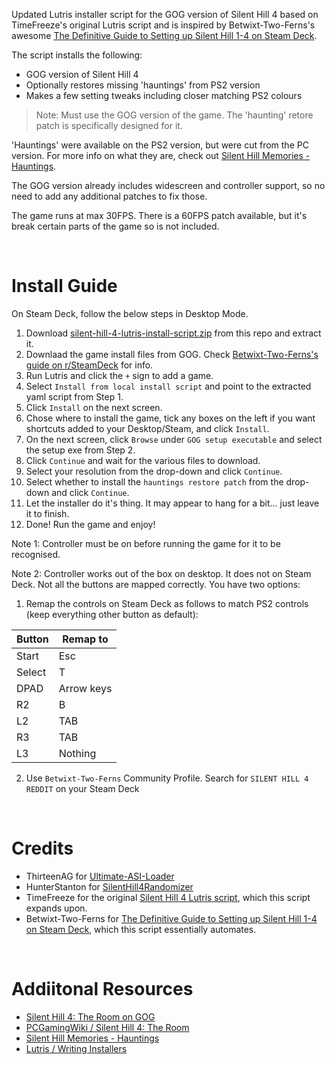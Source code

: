 
Updated Lutris installer script for the GOG version of Silent Hill 4 based on TimeFreeze's original Lutris script and is inspired by Betwixt-Two-Ferns's awesome [The Definitive Guide to Setting up Silent Hill 1-4 on Steam Deck](https://www.reddit.com/r/SteamDeck/comments/wziuwc/the_definitive_guide_to_setting_up_silent_hill_14/). 

The script installs the following:
- GOG version of Silent Hill 4
- Optionally restores missing 'hauntings' from PS2 version
- Makes a few setting tweaks including closer matching PS2 colours

> Note: Must use the GOG version of the game. The 'haunting' retore patch is specifically designed for it.

'Hauntings' were available on the PS2 version, but were cut from the PC version. For more info on what they are, check out [Silent Hill Memories - Hauntings](https://www.silenthillmemories.net/sh4/hauntings_en.htm).

The GOG version already includes widescreen and controller support, so no need to add any additional patches to fix those.

The game runs at max 30FPS. There is a 60FPS patch available, but it's break certain parts of the game so is not included.

<br>

# Install Guide

On Steam Deck, follow the below steps in Desktop Mode.

1. Download [silent-hill-4-lutris-install-script.zip](https://github.com/eskay993/gamefiles/raw/main/silent-hill-4/silent-hill-4-lutris-install-script.zip) from this repo and extract it.
1. Downlaad the game install files from GOG. Check [Betwixt-Two-Ferns's guide on r/SteamDeck](https://www.reddit.com/r/SteamDeck/comments/wziuwc/the_definitive_guide_to_setting_up_silent_hill_14/) for info.
2. Run Lutris and click the `+` sign to add a game.
3. Select `Install from local install script` and point to the extracted yaml script from Step 1.
4. Click `Install` on the next screen.
5. Chose where to install the game, tick any boxes on the left if you want shortcuts added to your Desktop/Steam, and click `Install`.
6. On the next screen, click `Browse` under `GOG setup executable` and select the setup exe from Step 2.
7. Click `Continue` and wait for the various files to download.
8. Select your resolution from the drop-down and click `Continue`.
8. Select whether to install the `hauntings restore patch` from the drop-down and click `Continue`.
10. Let the installer do it's thing. It may appear to hang for a bit... just leave it to finish.
11. Done!  Run the game and enjoy!

Note 1: Controller must be on before running the game for it to be recognised.

Note 2: Controller works out of the box on desktop. It does not on Steam Deck. Not all the buttons are mapped correctly. You have two options:

1. Remap the controls on Steam Deck as follows to match PS2 controls (keep everything other button as default):

| Button | Remap to |
|---|---|
| Start | Esc |
| Select | T |
| DPAD | Arrow keys |
| R2 | B |
| L2 | TAB |
| R3 | TAB |
| L3 | Nothing |

2. Use `Betwixt-Two-Ferns` Community Profile. Search for `SILENT HILL 4 REDDIT` on your Steam Deck

<br>

# Credits
-  ThirteenAG for [Ultimate-ASI-Loader](https://github.com/ThirteenAG/Ultimate-ASI-Loader/)
-  HunterStanton for [SilentHill4Randomizer](https://github.com/HunterStanton/SilentHill4Randomizer)
- TimeFreeze for the original [Silent Hill 4 Lutris script](https://lutris.net/games/silent-hill-4-the-room/), which this script expands upon.
- Betwixt-Two-Ferns for [The Definitive Guide to Setting up Silent Hill 1-4 on Steam Deck](https://www.reddit.com/r/SteamDeck/comments/wziuwc/the_definitive_guide_to_setting_up_silent_hill_14/), which this script essentially automates.

<br>

# Addiitonal Resources
- [Silent Hill 4: The Room on GOG](https://www.gog.com/game/silent_hill_4_the_room)
- [PCGamingWiki / Silent Hill 4: The Room](https://www.pcgamingwiki.com/wiki/Silent_Hill_4:_The_Room)
- [Silent Hill Memories - Hauntings](https://www.silenthillmemories.net/sh4/hauntings_en.htm)
- [Lutris / Writing Installers](https://github.com/lutris/lutris/blob/master/docs/installers.rst)
